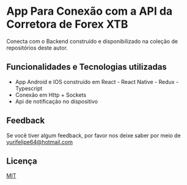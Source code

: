 # App Para Conexão com a API da Corretora de Forex XTB

Conecta com o Backend construído e disponibilizado na coleção de repositórios deste autor.

## Funcionalidades e Tecnologias utilizadas

- App Android e IOS construído em React - React Native - Redux - Typescript
- Conexão em Http + Sockets
- Api de notificação no dispositivo

## Feedback

Se você tiver algum feedback, por favor nos deixe saber por meio de yurifelipe64@hotmail.com


## Licença

[MIT](https://choosealicense.com/licenses/mit/)

